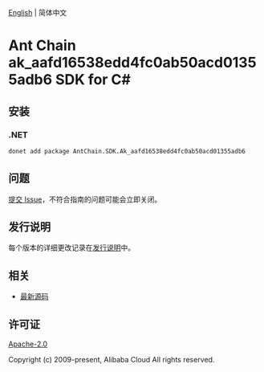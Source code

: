 [English](README.md) | 简体中文

# Ant Chain ak_aafd16538edd4fc0ab50acd01355adb6 SDK for C#

## 安装

### .NET

```bash
donet add package AntChain.SDK.Ak_aafd16538edd4fc0ab50acd01355adb6
```

## 问题

[提交 Issue](https://github.com/alipay/antchain-openapi-prod-sdk/issues/new)，不符合指南的问题可能会立即关闭。

## 发行说明

每个版本的详细更改记录在[发行说明](./ChangeLog.txt)中。

## 相关

* [最新源码](https://github.com/antchain-openapi-prod-sdk)

## 许可证

[Apache-2.0](http://www.apache.org/licenses/LICENSE-2.0)

Copyright (c) 2009-present, Alibaba Cloud All rights reserved.
